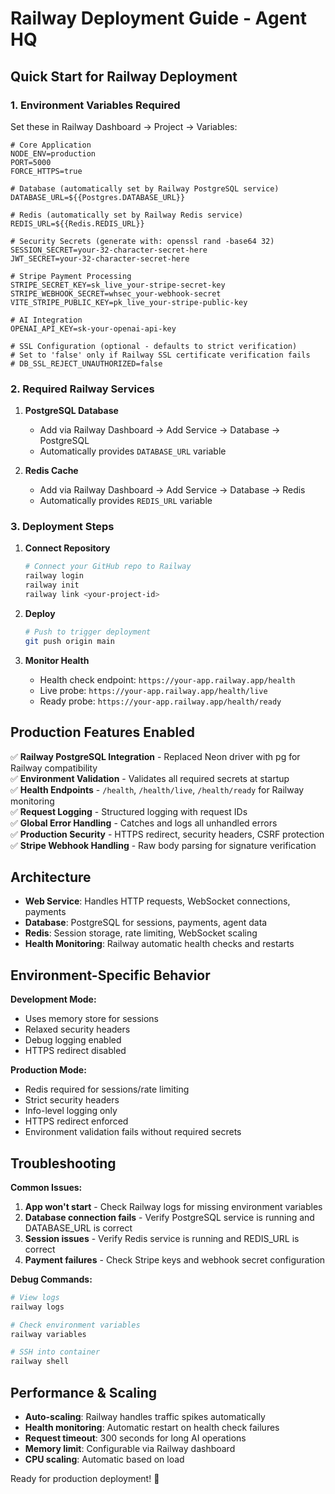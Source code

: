 # Railway Deployment Guide - Agent HQ

## Quick Start for Railway Deployment

### 1. Environment Variables Required

Set these in Railway Dashboard → Project → Variables:

```env
# Core Application
NODE_ENV=production
PORT=5000
FORCE_HTTPS=true

# Database (automatically set by Railway PostgreSQL service)
DATABASE_URL=${{Postgres.DATABASE_URL}}

# Redis (automatically set by Railway Redis service)  
REDIS_URL=${{Redis.REDIS_URL}}

# Security Secrets (generate with: openssl rand -base64 32)
SESSION_SECRET=your-32-character-secret-here
JWT_SECRET=your-32-character-secret-here

# Stripe Payment Processing
STRIPE_SECRET_KEY=sk_live_your-stripe-secret-key
STRIPE_WEBHOOK_SECRET=whsec_your-webhook-secret
VITE_STRIPE_PUBLIC_KEY=pk_live_your-stripe-public-key

# AI Integration
OPENAI_API_KEY=sk-your-openai-api-key

# SSL Configuration (optional - defaults to strict verification)
# Set to 'false' only if Railway SSL certificate verification fails
# DB_SSL_REJECT_UNAUTHORIZED=false
```

### 2. Required Railway Services

1. **PostgreSQL Database**
   - Add via Railway Dashboard → Add Service → Database → PostgreSQL
   - Automatically provides `DATABASE_URL` variable

2. **Redis Cache**
   - Add via Railway Dashboard → Add Service → Database → Redis
   - Automatically provides `REDIS_URL` variable

### 3. Deployment Steps

1. **Connect Repository**
   ```bash
   # Connect your GitHub repo to Railway
   railway login
   railway init
   railway link <your-project-id>
   ```

2. **Deploy**
   ```bash
   # Push to trigger deployment
   git push origin main
   ```

3. **Monitor Health**
   - Health check endpoint: `https://your-app.railway.app/health`
   - Live probe: `https://your-app.railway.app/health/live`
   - Ready probe: `https://your-app.railway.app/health/ready`

## Production Features Enabled

✅ **Railway PostgreSQL Integration** - Replaced Neon driver with pg for Railway compatibility  
✅ **Environment Validation** - Validates all required secrets at startup  
✅ **Health Endpoints** - `/health`, `/health/live`, `/health/ready` for Railway monitoring  
✅ **Request Logging** - Structured logging with request IDs  
✅ **Global Error Handling** - Catches and logs all unhandled errors  
✅ **Production Security** - HTTPS redirect, security headers, CSRF protection  
✅ **Stripe Webhook Handling** - Raw body parsing for signature verification  

## Architecture

- **Web Service**: Handles HTTP requests, WebSocket connections, payments
- **Database**: PostgreSQL for sessions, payments, agent data  
- **Redis**: Session storage, rate limiting, WebSocket scaling
- **Health Monitoring**: Railway automatic health checks and restarts

## Environment-Specific Behavior

**Development Mode:**
- Uses memory store for sessions
- Relaxed security headers
- Debug logging enabled
- HTTPS redirect disabled

**Production Mode:**
- Redis required for sessions/rate limiting
- Strict security headers
- Info-level logging only
- HTTPS redirect enforced
- Environment validation fails without required secrets

## Troubleshooting

**Common Issues:**

1. **App won't start** - Check Railway logs for missing environment variables
2. **Database connection fails** - Verify PostgreSQL service is running and DATABASE_URL is correct
3. **Session issues** - Verify Redis service is running and REDIS_URL is correct
4. **Payment failures** - Check Stripe keys and webhook secret configuration

**Debug Commands:**
```bash
# View logs
railway logs

# Check environment variables
railway variables

# SSH into container
railway shell
```

## Performance & Scaling

- **Auto-scaling**: Railway handles traffic spikes automatically
- **Health monitoring**: Automatic restart on health check failures
- **Request timeout**: 300 seconds for long AI operations
- **Memory limit**: Configurable via Railway dashboard
- **CPU scaling**: Automatic based on load

Ready for production deployment! 🚀